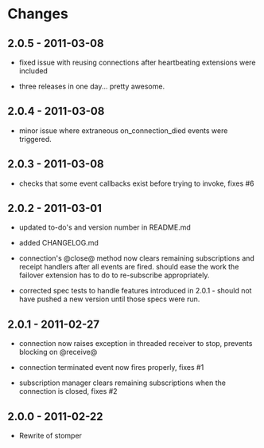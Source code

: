 # Changes

## 2.0.5 - 2011-03-08

* fixed issue with reusing connections after heartbeating extensions were
  included

* three releases in one day... pretty awesome.

## 2.0.4 - 2011-03-08

* minor issue where extraneous on\_connection\_died events were triggered.

## 2.0.3 - 2011-03-08

* checks that some event callbacks exist before trying to invoke, fixes #6

## 2.0.2 - 2011-03-01

* updated to-do's and version number in README.md

* added CHANGELOG.md

* connection's @close@ method now clears remaining subscriptions and receipt
  handlers after all events are fired. should ease the work
  the failover extension has to do to re-subscribe appropriately.
  
* corrected spec tests to handle features introduced in 2.0.1 - should not
  have pushed a new version until those specs were run.

## 2.0.1 - 2011-02-27

* connection now raises exception in threaded receiver to stop, prevents
  blocking on @receive@
  
* connection terminated event now fires properly, fixes #1

* subscription manager clears remaining subscriptions when the connection
  is closed, fixes #2

## 2.0.0 - 2011-02-22

* Rewrite of stomper